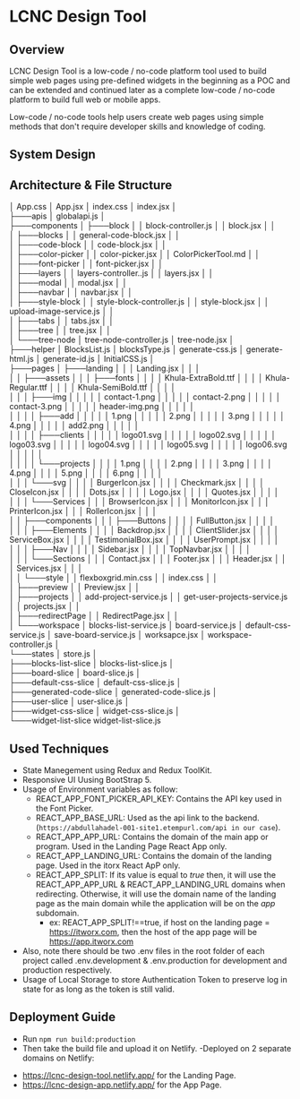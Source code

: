 # LCNC Design Tool
## Overview
LCNC Design Tool is a low-code / no-code platform tool used to build simple web pages using pre-defined widgets in the beginning as a POC and can be extended and continued later as a complete low-code / no-code platform to build full web or mobile apps.

Low-code / no-code tools help users create web pages using simple methods that don't require developer skills and knowledge of coding.
## System Design

## Architecture & File Structure
│   App.css
│   App.jsx
│   index.css
│   index.jsx
│   
├───apis
│       globalapi.js
│       
├───components
│   ├───block
│   │       block-controller.js
│   │       block.jsx
│   │       
│   ├───blocks
│   │       general-code-block.jsx
│   │       
│   ├───code-block
│   │       code-block.jsx
│   │       
│   ├───color-picker
│   │       color-picker.jsx
│   │       ColorPickerTool.md
│   │       
│   ├───font-picker
│   │       font-picker.jsx
│   │       
│   ├───layers
│   │       layers-controller..js
│   │       layers.jsx
│   │       
│   ├───modal
│   │       modal.jsx
│   │       
│   ├───navbar
│   │       navbar.jsx
│   │       
│   ├───style-block
│   │       style-block-controller.js
│   │       style-block.jsx
│   │       upload-image-service.js
│   │       
│   ├───tabs
│   │       tabs.jsx
│   │       
│   ├───tree
│   │       tree.jsx
│   │       
│   └───tree-node
│           tree-node-controller.js
│           tree-node.jsx
│           
├───helper
│       BlocksList.js
│       blocksType.js
│       generate-css.js
│       generate-html.js
│       generate-id.js
│       InitialCSS.js
│       
├───pages
│   ├───landing
│   │   │   Landing.jsx
│   │   │   
│   │   ├───assets
│   │   │   ├───fonts
│   │   │   │       Khula-ExtraBold.ttf
│   │   │   │       Khula-Regular.ttf
│   │   │   │       Khula-SemiBold.ttf
│   │   │   │       
│   │   │   ├───img
│   │   │   │   │   contact-1.png
│   │   │   │   │   contact-2.png
│   │   │   │   │   contact-3.png
│   │   │   │   │   header-img.png
│   │   │   │   │   
│   │   │   │   ├───add
│   │   │   │   │       1.png
│   │   │   │   │       2.png
│   │   │   │   │       3.png
│   │   │   │   │       4.png
│   │   │   │   │       add2.png
│   │   │   │   │       
│   │   │   │   ├───clients
│   │   │   │   │       logo01.svg
│   │   │   │   │       logo02.svg
│   │   │   │   │       logo03.svg
│   │   │   │   │       logo04.svg
│   │   │   │   │       logo05.svg
│   │   │   │   │       logo06.svg
│   │   │   │   │       
│   │   │   │   └───projects
│   │   │   │           1.png
│   │   │   │           2.png
│   │   │   │           3.png
│   │   │   │           4.png
│   │   │   │           5.png
│   │   │   │           6.png
│   │   │   │           
│   │   │   └───svg
│   │   │       │   BurgerIcon.jsx
│   │   │       │   Checkmark.jsx
│   │   │       │   CloseIcon.jsx
│   │   │       │   Dots.jsx
│   │   │       │   Logo.jsx
│   │   │       │   Quotes.jsx
│   │   │       │   
│   │   │       └───Services
│   │   │               BrowserIcon.jsx
│   │   │               MonitorIcon.jsx
│   │   │               PrinterIcon.jsx
│   │   │               RollerIcon.jsx
│   │   │               
│   │   ├───components
│   │   │   ├───Buttons
│   │   │   │       FullButton.jsx
│   │   │   │       
│   │   │   ├───Elements
│   │   │   │       Backdrop.jsx
│   │   │   │       ClientSlider.jsx
│   │   │   │       ServiceBox.jsx
│   │   │   │       TestimonialBox.jsx
│   │   │   │       UserPrompt.jsx
│   │   │   │       
│   │   │   ├───Nav
│   │   │   │       Sidebar.jsx
│   │   │   │       TopNavbar.jsx
│   │   │   │       
│   │   │   └───Sections
│   │   │           Contact.jsx
│   │   │           Footer.jsx
│   │   │           Header.jsx
│   │   │           Services.jsx
│   │   │           
│   │   └───style
│   │           flexboxgrid.min.css
│   │           index.css
│   │           
│   ├───preview
│   │       Preview.jsx
│   │       
│   ├───projects
│   │       add-project-service.js
│   │       get-user-projects-service.js
│   │       projects.jsx
│   │       
│   ├───redirectPage
│   │       RedirectPage.jsx
│   │       
│   └───workspace
│           blocks-list-service.js
│           board-service.js
│           default-css-service.js
│           save-board-service.js
│           worksapce.jsx
│           workspace-controller.js
│           
└───states
    │   store.js
    │   
    ├───blocks-list-slice
    │       blocks-list-slice.js
    │       
    ├───board-slice
    │       board-slice.js
    │       
    ├───default-css-slice
    │       default-css-slice.js
    │       
    ├───generated-code-slice
    │       generated-code-slice.js
    │          
    ├───user-slice
    │       user-slice.js
    │       
    ├───widget-css-slice
    │       widget-css-slice.js
    │       
    └───widget-list-slice
            widget-list-slice.js
            

## Used Techniques
- State Manegement using Redux and Redux ToolKit. 
- Responsive UI Uusing BootStrap 5.
- Usage of Environment variables as follow:
    - REACT_APP_FONT_PICKER_API_KEY: Contains the API key used in the Font Picker.
    - REACT_APP_BASE_URL: Used as the api link to the backend. (`https://abdullahadel-001-site1.etempurl.com/api in our case`).
    - REACT_APP_APP_URL: Contains the domain of the main app or program. Used in the Landing Page React App only.
    - REACT_APP_LANDING_URL: Contains the domain of the landing page. Used in the itorx React ApP only.
    - REACT_APP_SPLIT: If its value is equal to *true* then, it will use the REACT_APP_APP_URL & REACT_APP_LANDING_URL domains when redirecting. Otherwise, it will use the domain name of the landing page as the main domain while the application will be on the *app* subdomain. 
        * ex: REACT_APP_SPLIT!==true, if host on the landing page = https://itworx.com, then the host of the app page will be https://app.itworx.com
- Also, note there should be two .env files in the root folder of each project called .env.development & .env.production for development and production respectively. 
- Usage of Local Storage to store Authentication Token to preserve log in state for as long as the token is still valid.
## Deployment Guide
- Run `npm run build:production`
- Then take the build file and upload it on Netlify.
-Deployed on 2 separate domains on Netlify:
* https://lcnc-design-tool.netlify.app/ for the Landing Page.
* https://lcnc-design-app.netlify.app/ for the App Page.
